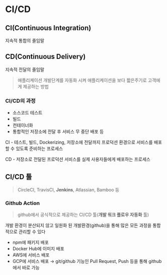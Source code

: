 # CI/CD

## CI(Continuous Integration)
지속적 통합의 줄임말 

## CD(Continuous Delivery)
지속적 전달의 줄임말 

> 애플리케이션 개발단계를 자동화 시켜 애플리케이션을 보다 짧은주기로 고객에게 제공하는 방법

### CI/CD의 과정
- 소스코드 테스트
- 빌드
- 컨테이너화
- 통합적인 저장소에 전달 후 서비스 무 중단 배포 등 

CI - 테스트, 빌드, Dockerizing, 저장소에 전달까지 프로덕션 환경으로 서비스를 배포할 수 있도록 준비하는 프로세스 

CD - 저장소로 전달된 프로덕션 서비스를 실제 사용자들에게 배포하는 프로세스 

## CI/CD 툴
> CircleCI, TravisCI, **Jenkins**, Atlassian, Bamboo 등 

### Github Action
> github에서 공식적으로 제공하는 CI/CD 툴(**개발 워크 플로우 자동화** 툴)

개발 환경이 분산되지 않고 일원화 된 개발환경(github)을 통해 많은 모든 과정을 통합적으로 관리할 수 있다 

- npm에 패키지 배포
- Docker Hub에 이미지 배포
- AWS에 서비스 배포
- GCP에 서비스 배포
→ git/github 기능인 Pull Request, Push 등을 통해 github에서 바로 가능 